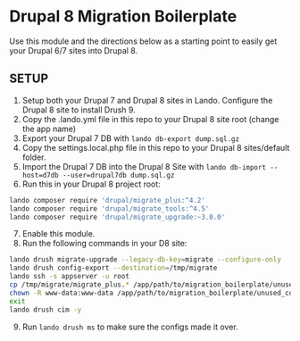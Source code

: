 # Drupal 8 Migration Boilerplate 

Use this module and the directions below as a 
starting point to easily get your Drupal 6/7 sites into Drupal 8.

## SETUP

1. Setup both your Drupal 7 and Drupal 8 sites in Lando. 
Configure the Drupal 8 site to install Drush 9.
2. Copy the .lando.yml file in this repo to your Drupal 8 site root 
(change the app name)
3. Export your Drupal 7 DB with ```lando db-export dump.sql.gz```
4. Copy the settings.local.php file in this repo to your 
Drupal 8 sites/default folder.
5. Import the Drupal 7 DB into the Drupal 8 Site with 
```lando db-import --host=d7db --user=drupal7db dump.sql.gz```
6. Run this in your Drupal 8 project root:

```bash
lando composer require 'drupal/migrate_plus:^4.2'
lando composer require 'drupal/migrate_tools:^4.5'
lando composer require 'drupal/migrate_upgrade:~3.0.0'
```

7. Enable this module.
8. Run the following commands in your D8 site:

```bash
lando drush migrate-upgrade --legacy-db-key=migrate --configure-only
lando drush config-export --destination=/tmp/migrate
lando ssh -s appserver -u root
cp /tmp/migrate/migrate_plus.* /app/path/to/migration_boilerplate/unused_config
chown -R www-data:www-data /app/path/to/migration_boilerplate/unused_config
exit
lando drush cim -y
```

9. Run ```lando drush ms``` to make sure the configs made it over.
